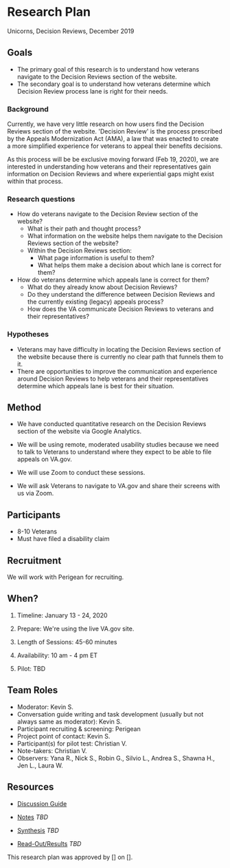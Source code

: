 # Research Plan

Unicorns, Decision Reviews, December 2019

## Goals
- The primary goal of this research is to understand how veterans navigate to the Decision Reviews section of the website. 
- The secondary goal is to understand how veterans determine which Decision Review process lane is right for their needs.

### Background
Currently, we have very little research on how users find the Decision Reviews section of the website. 'Decision Review' is the process prescribed by the Appeals Modernization Act (AMA), a law that was enacted to create a more simplified experience for veterans to appeal their benefits decisions. 

As this process will be be exclusive moving forward (Feb 19, 2020), we are interested in understanding how veterans and their representatives gain information on Decision Reviews and where experiential gaps might exist within that process.


### Research questions
- How do veterans navigate to the Decision Review section of the website?
	- What is their path and thought process?
	- What information on the website helps them navigate to the Decision Reviews section of the website?
	- Within the Decision Reviews section:
		- What page information is useful to them?
		- What helps them make a decision about which lane is correct for them?
- How do veterans determine which appeals lane is correct for them?
	- What do they already know about Decision Reviews?
	- Do they understand the difference between Decision Reviews and the currently existing (legacy) appeals process?
	- How does the VA communicate Decision Reviews to veterans and their representatives?


### Hypotheses
- Veterans may have difficulty in locating the Decision Reviews section of the website because there is currently no clear path that funnels them to it.
- There are opportunities to improve the communication and experience around Decision Reviews to help veterans and their representatives determine which appeals lane is best for their situation. 

## Method
- We have conducted quantitative research on the Decision Reviews section of the website via Google Analytics.

- We will be using remote, moderated usability studies because we need to talk to Veterans to understand where they expect to be able to file appeals on VA.gov. 

- We will use Zoom to conduct these sessions.
  
- We will ask Veterans to navigate to VA.gov and share their screens with us via Zoom.


## Participants
- 8-10 Veterans
- Must have filed a disability claim

## Recruitment
We will work with Perigean for recruiting. 

## When? 
1.	Timeline: January 13 - 24, 2020

2.	Prepare: We're using the live VA.gov site. 

3. Length of Sessions: 45-60 minutes

4.	Availability: 10 am - 4 pm ET

5.	Pilot: TBD

## Team Roles 
- Moderator: Kevin S. 
- Conversation guide writing and task development (usually but not always same as moderator): Kevin S. 
- Participant recruiting & screening: Perigean
- Project point of contact: Kevin S. 
- Participant(s) for pilot test: Christian V.
- Note-takers: Christian V. 
- Observers: Yana R., Nick S., Robin G., Silvio L., Andrea S., Shawna H., Jen L., Laura W.

## Resources

- [Discussion Guide]()

- [Notes]() *TBD*

- [Synthesis]() *TBD*

- [Read-Out/Results]() *TBD*

This research plan was approved by [] on [].
